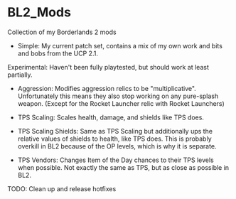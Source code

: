 # BL2_Mods
Collection of my Borderlands 2 mods

- Simple: My current patch set, contains a mix of my own work and bits and bobs from the UCP 2.1.

Experimental: Haven't been fully playtested, but should work at least partially.

- Aggression: Modifies aggression relics to be "multiplicative". Unfortunately this means they also stop working on any pure-splash weapon. (Except for the Rocket Launcher relic with Rocket Launchers)

- TPS Scaling: Scales health, damage, and shields like TPS does.

- TPS Scaling Shields: Same as TPS Scaling but additionally ups the relative values of shields to health, like TPS does. This is probably overkill in BL2 because of the OP levels, which is why it is separate.

- TPS Vendors: Changes Item of the Day chances to their TPS levels when possible. Not exactly the same as TPS, but as close as possible in BL2.

TODO: Clean up and release hotfixes
